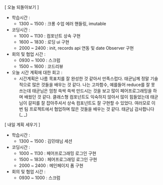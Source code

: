 [ 오늘 되돌아보기 ]

- 학습시간 : 
  - 1300 ~ 1500 : 크롱 수업 에러 핸들링, imutable 
- 코딩시간 : 
  - 1000 ~ 1130 : 컴포넌트 상속 구현
  - 1600 ~ 1830 : 로딩 ui 구현
  - 2000 ~ 2400 : init, records api 연동 및 date Observer 구현
- 회의 및 협업 시간 : 
  - 0930 ~ 1000 : 스크럼
  - 1500 ~ 1600 : 코드리뷰
- 오늘 시간 계획에 대한 회고 : 
  - 시간계획은 나름 목표치를 잘 완성한 것 같아서 만족스럽다. 태균님께 정말 기술적으로 많은 것들을 배우는 것 같다. 나는 고차함수, 예를들어 reduce를 잘 못쓰는데 태균님은 엄청 쓱싹 쓱싹 만드시는 것을 보고 많이 페어프로그래밍을 하며 배웠던 것 같다. 클래스형 컴포넌트도 익숙하지 않아서 많이 힘들었는데 태균님이 갈피를 잘 잡아주셔서 상속 컴포넌트도 잘 구현할 수 있었다. 여러모로 이번 팀 프로젝트에서 협업하며 많은 것들을 배우는 것 같다. 태균님 감사합니다 (_ _)

[ 내일 계획 세우기 ]

- 학습시간 : 
  - 1300 ~ 1500 : 김민태님 세션
- 코딩시간 : 
  - 1000 ~ 1130 : 페어프로그래밍 로그인 구현
  - 1500 ~ 1830 : 페어프로그래밍 로그인 구현
  - 2000 ~ 2400 : 메인페이지 폼 구현
- 회의 및 협업 시간 : 
  - 0930 ~ 1000 : 스크럼